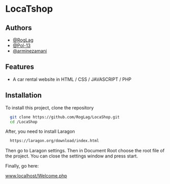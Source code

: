 
# LocaTshop




## Authors

- [@RogLag](https://www.github.com/RogLag)
- [@Pol-13](https://www.github.com/Pol-13)
- [@arminezamani](https://www.github.com/arminezamani)


## Features

- A car rental website in HTML / CSS / JAVASCRIPT / PHP

## Installation

To install this project, clone the repository

```bash
  git clone https://github.com/RogLag/LocaShop.git
  cd /LocaShop
```

After, you need to install Laragon

```bash
  https://laragon.org/download/index.html
```

Then go to Laragon settings. 
Then in Document Root choose the root file of the project. 
You can close the settings window and press start.

Finally, go here:
    
www.localhost/Welcome.php

    
